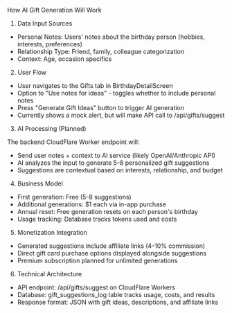 How AI Gift Generation Will Work

1. Data Input Sources

- Personal Notes: Users' notes about the birthday person (hobbies, interests, preferences)
- Relationship Type: Friend, family, colleague categorization
- Context: Age, occasion specifics

2. User Flow

- User navigates to the Gifts tab in BirthdayDetailScreen
- Option to "Use notes for ideas" - toggles whether to include personal notes
- Press "Generate Gift Ideas" button to trigger AI generation
- Currently shows a mock alert, but will make API call to /api/gifts/suggest

3. AI Processing (Planned)

The backend CloudFlare Worker endpoint will:

- Send user notes + context to AI service (likely OpenAI/Anthropic API)
- AI analyzes the input to generate 5-8 personalized gift suggestions
- Suggestions are contextual based on interests, relationship, and budget

4. Business Model

- First generation: Free (5-8 suggestions)
- Additional generations: $1 each via in-app purchase
- Annual reset: Free generation resets on each person's birthday
- Usage tracking: Database tracks tokens used and costs

5. Monetization Integration

- Generated suggestions include affiliate links (4-10% commission)
- Direct gift card purchase options displayed alongside suggestions
- Premium subscription planned for unlimited generations

6. Technical Architecture

- API endpoint: /api/gifts/suggest on CloudFlare Workers
- Database: gift_suggestions_log table tracks usage, costs, and results
- Response format: JSON with gift ideas, descriptions, and affiliate links

